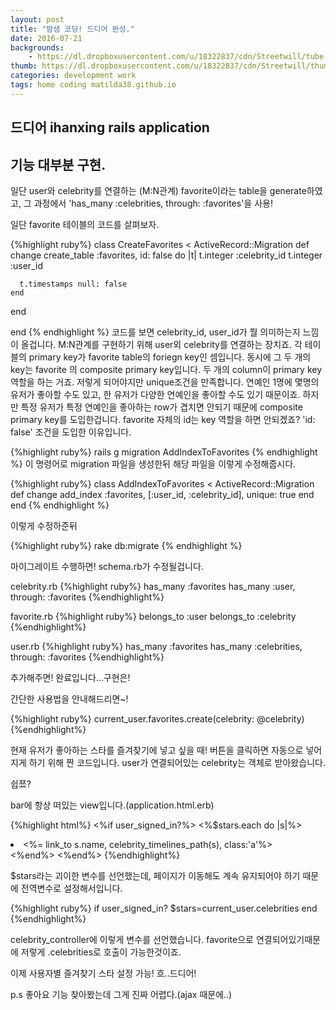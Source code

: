```yaml
---
layout: post
title: "밤샘 코딩! 드디어 완성."
date: 2016-07-21
backgrounds:
    - https://dl.dropboxusercontent.com/u/18322837/cdn/Streetwill/tube.jpg
thumb: https://dl.dropboxusercontent.com/u/18322837/cdn/Streetwill/thumbs/coding.jpg
categories: development work
tags: home coding matilda38.github.io
---
```


## 드디어 ihanxing rails application

## 기능 대부분 구현.

일단 user와 celebrity를 연결하는 (M:N관계) favorite이라는 table을 generate하였고, 그 과정에서
'has_many :celebrities, through: :favorites'을 사용!

일단 favorite 테이블의 코드를 살펴보자.

{%highlight ruby%}
class CreateFavorites < ActiveRecord::Migration
  def change
    create_table :favorites, id: false do |t|
      t.integer :celebrity_id
      t.integer :user_id

      t.timestamps null: false
    end
  end

end
{% endhighlight %}
코드를 보면 celebrity_id, user_id가 뭘 의미하는지 느낌이 올겁니다. M:N관계를 구현하기 위해 user외 celebrity를 연결하는 장치죠. 각 테이블의 primary key가 favorite table의 foriegn key인 셈입니다. 동시에 그 두 개의 key는 favorite 의 composite primary key입니다. 두 개의 column이 primary key역할을 하는 거죠. 저렇게 되어야지만 unique조건을 만족합니다. 연예인 1명에 몇명의 유저가 좋아할 수도 있고, 한 유저가 다양한 연예인을 좋아할 수도 있기 때문이죠. 하지만 특정 유저가 특정 연예인을 좋아하는 row가 겹치면 안되기 때문에 composite primary key를 도입한겁니다. favorite 자체의 id는 key 역할을 하면 안되겠죠?
'id: false' 조건을 도입한 이유입니다.

{%highlight ruby%}
rails g migration AddIndexToFavorites
{% endhighlight %}
이 명령어로 migration 파일을 생성한뒤 해당 파일을 이렇게 수정해줍시다.

{%highlight ruby%}
class AddIndexToFavorites < ActiveRecord::Migration
    def change
      add_index :favorites, [:user_id, :celebrity_id], unique: true
    end
end
{% endhighlight %}

이렇게 수정하준뒤

{%highlight ruby%}
rake db:migrate
{% endhighlight %}

마이그레이트 수행하면! schema.rb가 수정될겁니다.

celebrity.rb
{%highlight ruby%}
  has_many :favorites
  has_many :user, through: :favorites
{%endhighlight%}

favorite.rb
{%highlight ruby%}
  belongs_to :user
  belongs_to :celebrity
{%endhighlight%}

user.rb
{%highlight ruby%}
  has_many :favorites
  has_many :celebrities, through: :favorites
{%endhighlight%}

추가해주면! 완료입니다...구현은!

간단한 사용법을 안내해드리면~!

{%highlight ruby%}
current_user.favorites.create(celebrity: @celebrity)
{%endhighlight%}

현재 유저가 좋아하는 스타를 즐겨찾기에 넣고 싶을 때! 버튼을 클릭하면 자동으로 넣어지게 하기 위해 짠 코드입니다. user가 연결되어있는 celebrity는 객체로 받아왔습니다.

쉽쬬?

bar에 항상 떠있는 view입니다.(application.html.erb)

{%highlight html%}
    <%if user_signed_in?%>
       <%$stars.each do |s|%>
        <li><%= link_to s.name, celebrity_timelines_path(s), class:'a'%></li>
       <%end%>
    <%end%>
{%endhighlight%}

$stars라는 괴이한 변수를 선언했는데, 페이지가 이동해도 계속 유지되어야 하기 때문에 전역변수로 설정해서입니다.

{%highlight ruby%}
    if user_signed_in?
       $stars=current_user.celebrities
    end
{%endhighlight%}

celebrity_controller에 이렇게 변수를 선언했습니다. favorite으로 연결되어있기때문에 저렇게 .celebrities로 호출이 가능한것이죠.

이제 사용자별 즐겨찾기 스타 설정 가능! 흐..드디어!

p.s 좋아요 기능 찾아봤는데 그게 진짜 어렵다.(ajax 때문에..)
